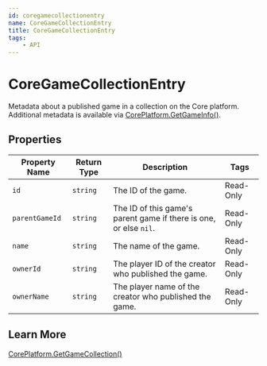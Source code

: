 ```yaml
---
id: coregamecollectionentry
name: CoreGameCollectionEntry
title: CoreGameCollectionEntry
tags:
    - API
---
```


# CoreGameCollectionEntry

Metadata about a published game in a collection on the Core platform. Additional metadata is available via [CorePlatform.GetGameInfo()](coreplatform.md).

## Properties

| Property Name | Return Type | Description | Tags |
| -------- | ----------- | ----------- | ---- |
| `id` | `string` | The ID of the game. | Read-Only |
| `parentGameId` | `string` | The ID of this game's parent game if there is one, or else `nil`. | Read-Only |
| `name` | `string` | The name of the game. | Read-Only |
| `ownerId` | `string` | The player ID of the creator who published the game. | Read-Only |
| `ownerName` | `string` | The player name of the creator who published the game. | Read-Only |

## Learn More

[CorePlatform.GetGameCollection()](coreplatform.md)
